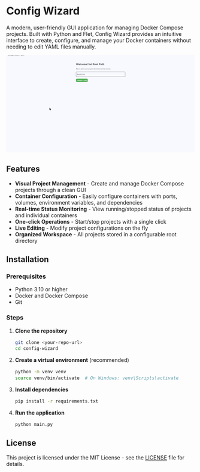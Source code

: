 # Config Wizard

A modern, user-friendly GUI application for managing Docker Compose projects. Built with Python and Flet, Config Wizard provides an intuitive interface to create, configure, and manage your Docker containers without needing to edit YAML files manually.

![Config Wizard Demo](./assets/config-wizard.gif)

## Features

- **Visual Project Management** - Create and manage Docker Compose projects through a clean GUI
- **Container Configuration** - Easily configure containers with ports, volumes, environment variables, and dependencies
- **Real-time Status Monitoring** - View running/stopped status of projects and individual containers
- **One-click Operations** - Start/stop projects with a single click
- **Live Editing** - Modify project configurations on the fly
- **Organized Workspace** - All projects stored in a configurable root directory

## Installation

### Prerequisites

- Python 3.10 or higher
- Docker and Docker Compose
- Git

### Steps

1. **Clone the repository**
   ```bash
   git clone <your-repo-url>
   cd config-wizard
   ```

2. **Create a virtual environment** (recommended)
   ```bash
   python -m venv venv
   source venv/bin/activate  # On Windows: venv\Scripts\activate
   ```

3. **Install dependencies**
   ```bash
   pip install -r requirements.txt
   ```

4. **Run the application**
   ```bash
   python main.py
   ```

## License

This project is licensed under the MIT License - see the [LICENSE](LICENSE) file for details.